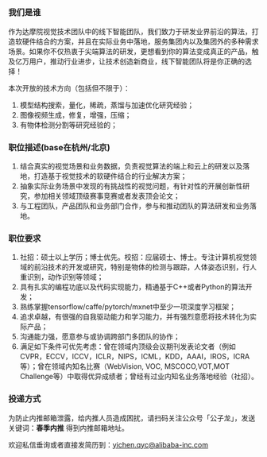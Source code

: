 ## 

### 我们是谁

作为达摩院视觉技术团队中的线下智能团队，我们致力于研发业界前沿的算法，打造软硬件结合的方案，并且在实际业务中落地，服务集团内以及集团外的多种需求场景。如果你不仅热衷于尖端算法的研发，更想看到你的算法变成真正的产品，触及亿万用户，推动行业进步，让技术创造新商业，线下智能团队将是你正确的选择！

本次开放的技术方向（包括但不限于）：

1. 模型结构搜索，量化，稀疏，蒸馏与加速优化研究经验；
2. 图像视频生成，修复，增强，压缩；
3. 有物体检测分割等研究经验的；


### 职位描述(base在杭州/北京)

1. 结合真实的视觉场景和业务数据，负责视觉算法的端上和云上的研发以及落地，打造基于视觉技术的软硬件结合的行业解决方案；
2. 抽象实际业务场景中发现的有挑战性的视觉问题，有针对性的开展创新性研究，参加相关领域顶级赛事竞赛或者发表顶会论文；
3. 与工程团队，产品团队和业务部门合作，参与和推动团队的算法研发和业务落地。


### 职位要求

1. 社招：硕士以上学历；博士优先。校招：应届硕士、博士。专注计算机视觉领域的前沿技术的开发或研究，特别是物体的检测与跟踪，人体姿态识别，行人重识别，动作识别等领域；
2. 具有扎实的编程功底以及代码实现能力，精通基于C++或者Python的算法开发；
3. 熟练掌握tensorflow/caffe/pytorch/mxnet中至少一项深度学习框架；
4. 追求卓越，有很强的自我驱动能力和学习能力，并有强烈意愿将技术转化为实际产品；
5. 沟通能力强，愿意参与或协调跨部门多团队的协作；
6. 满足如下条件可优先考虑：曾在领域内顶级会议期刊发表论文者（例如CVPR，ECCV，ICCV，ICLR，NIPS，ICML，KDD，AAAI，IROS，ICRA等）；曾在领域内知名比赛（WebVision, VOC, MSCOCO,VOT,MOT Challenge等）中取得优异成绩者；曾经有过业内知名业务落地经验（社招）。

### 投递方式

为防止内推邮箱泄露，给内推人员造成困扰，请扫码关注公众号「公子龙」，发送关键词：**春季内推** 得到内推邮箱地址。

欢迎私信垂询或者直接发简历到：yichen.qyc@alibaba-inc.com